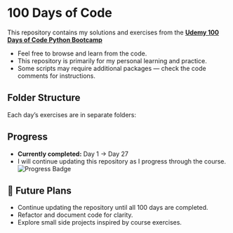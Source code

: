 # 100 Days of Code

This repository contains my solutions and exercises from the **[Udemy 100 Days of Code Python Bootcamp](https://www.udemy.com/course/100-days-of-code/?couponCode=25BBPMXINACTIVE)**   

- Feel free to browse and learn from the code.  
- This repository is primarily for my personal learning and practice.  
- Some scripts may require additional packages — check the code comments for instructions.


## Folder Structure
Each day’s exercises are in separate folders:


## Progress 
- **Currently completed:** Day 1 → Day 27  
- I will continue updating this repository as I progress through the course.
![Progress Badge](https://img.shields.io/badge/Progress-Day%2030-blue)


## 🔮 Future Plans
- Continue updating the repository until all 100 days are completed.  
- Refactor and document code for clarity.  
- Explore small side projects inspired by course exercises.

